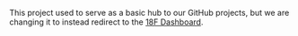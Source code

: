 This project used to serve as a basic hub to our GitHub projects, but we are changing it to instead redirect to the [18F Dashboard](https://18f.gsa.gov/dashboard).  

